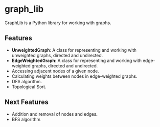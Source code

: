 # graph_lib

GraphLib is a Python library for working with graphs. 

## Features

- **UnweightedGraph**: A class for representing and working with unweighted graphs, directed and undirected.
- **EdgeWeightedGraph**: A class for representing and working with edge-weighted graphs, directed and undirected.
- Accessing adjacent nodes of a given node.
- Calculating weights between nodes in edge-weighted graphs.
- DFS algorithm.
- Topological Sort.

## Next Features

- Addition and removal of nodes and edges.
- BFS algorithm.


